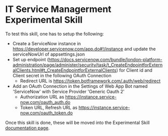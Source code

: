 # IT Service Managerment Experimental Skill

To test this skill, one has to setup the following:

* Create a ServiceNow instance in https://developer.servicenow.com/app.do#!/instance and update the serviceNowUrl of appsettings.json
* Set up endpoint (https://docs.servicenow.com/bundle/london-platform-administration/page/administer/security/task/t_CreateEndpointforExternalClients.html#t_CreateEndpointforExternalClients) for Client id and Client secret in the following OAuth Connection
    - Redirect URL is https://token.botframework.com/.auth/web/redirect
* Add an OAuth Connection in the Settings of Web App Bot named 'ServiceNow' with Service Provider 'Generic Oauth 2'
    - Authorization URL as https://instance.service-now.com/oauth_auth.do
    - Token URL, Refresh URL as https://instance.service-now.com/oauth_token.do

Once this skill is done, these will be moved into the Experimental Skill [documentation page](/docs/reference/skills/experimental.md).
